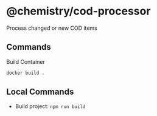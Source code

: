 # @chemistry/cod-processor

Process changed or new COD items

## Commands

Build Container

```bash
docker build .
```

## Local Commands

* Build project: `npm run build`
